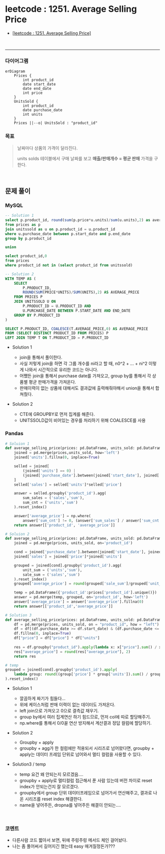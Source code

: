 # leetcode : 1251. Average Selling Price
* [[leetcode : 1251. Average Selling Price]](https://leetcode.com/problems/average-selling-price/description/)
<br>

---

### **다이어그램**
```mermaid
erDiagram
    Prices {
        int product_id
        date start_date
        date end_date
        int price
    }
    UnitsSold {
        int product_id
        date purchase_date
        int units
    }
    Prices ||--o| UnitsSold : "product_id"

```

### **목표**
> 날짜마다 상품의 가격이 달라진다.
> 
> units solds 테이블에서 구매 날짜를 보고 **매출/판매개수 = 평균 판매** 가격을 구한다.

<br>

## 문제 풀이

### **MySQL**
```SQL
-- Solution 1
select p.product_id, round(sum(p.price*u.units)/sum(u.units),2) as average_price
from prices as p
join unitssold as u on p.product_id = u.product_id
where u.purchase_date between p.start_date and p.end_date
group by p.product_id

union

select product_id,0
from prices
where product_id not in (select product_id from unitssold)

-- Solution 2
WITH TEMP AS (
    SELECT
        P.PRODUCT_ID,
        ROUND(SUM(PRICE*UNITS)/SUM(UNITS),2) AS AVERAGE_PRICE
    FROM PRICES P 
    JOIN UNITSSOLD U ON
        P.PRODUCT_ID = U.PRODUCT_ID AND
        U.PURCHASE_DATE BETWEEN P.START_DATE AND END_DATE
    GROUP BY P.PRODUCT_ID
)

SELECT P.PRODUCT_ID, COALESCE(T.AVERAGE_PRICE,0) AS AVERAGE_PRICE
FROM (SELECT DISTINCT PRODUCT_ID FROM PRICES) P
LEFT JOIN TEMP T ON T.PRODUCT_ID = P.PRODUCT_ID
```

* Solution 1
  * join을 통해서 풀이한다.
  * 사실 저렇게 join을 하면 각 그룹 개수를 ni라고 할 때, n0^2 + ... + ni^2 이렇게 나와서 시간적으로 유리한 코드는 아니다.
  * 어쨌든 join을 통해서 purchase date를 가져오고, group by를 통해서 각 상품별 평균 판매가격을 가져온다.
  * 판매이력이 없는 상품에 대해서도 결과값에 출력해줘야해서 union을 통해서 합쳐줬다.
    
* Solution 2
  * CTE에 GROUPBY로 먼저 집계를 해준다.
  * UNITSSOLD값이 비어있는 경우를 처리하기 위해 COALESCE를 사용


### **Pandas**
```python
# Soluion 1
def average_selling_price(prices: pd.DataFrame, units_sold: pd.DataFrame) -> pd.DataFrame:
    joined = pd.merge(prices,units_sold, how='left')
    joined['units'].fillna(0, inplace=True)

    selled = joined[
        (joined['units'] == 0) | 
        (joined['purchase_date'].between(joined['start_date'], joined['end_date']))
    ]
    selled['sales'] = selled['units']*selled['price']

    answer = selled.groupby('product_id').agg(
        sum_sales = ('sales','sum'),
        sum_cnt = ('units','sum')
    ).reset_index()

    answer['average_price'] = np.where(
        answer['sum_cnt'] != 0, (answer['sum_sales'] / answer['sum_cnt']).round(2), 0)
    return answer[['product_id', 'average_price']]

# Soluion 2
def average_selling_price(prices: pd.DataFrame, units_sold: pd.DataFrame) -> pd.DataFrame:
    joined = pd.merge(prices, units_sold, on='product_id')

    cond = joined['purchase_date'].between(joined['start_date'], joined['end_date'])
    joined['sales'] = joined['price']*joined['units']

    grouped = joined[cond].groupby('product_id').agg(
        unit_sum = ('units','sum'),
        sale_sum = ('sales','sum')
    ).reset_index()
    grouped['average_price'] = round(grouped['sale_sum']/grouped['unit_sum'],2)

    temp = pd.DataFrame({'product_id':prices['product_id'].unique()})
    answer = pd.merge(temp, grouped, on='product_id', how='left')
    answer['average_price'] = answer['average_price'].fillna(0)
    return answer[['product_id','average_price']]

# Solution 3
def average_selling_price(prices: pd.DataFrame, units_sold: pd.DataFrame) -> pd.DataFrame:
    df = pd.merge(prices, units_sold, on = "product_id", how = "left")
    df = df[(df.purchase_date >= df.start_date) & (df.purchase_date <= df.end_date) | df.purchase_date.isna()]
    df.fillna(0, inplace=True)
    df["price"] = df["price"] * df["units"]
    
    res = df.groupby("product_id").apply(lambda x: x["price"].sum() / x["units"].sum() if x["units"].sum() != 0 else 0).reset_index(name = "average_price")
    res["average_price"] = round(res["average_price"], 2)
    return res

# temp
grouped = joined[cond].groupby('product_id').apply(
    lambda group: round((group['price'] * group['units']).sum() / group['units'].sum(), 2)
).reset_index()
```

* Solution 1
  * 깔끔하게 짜기가 힘들다...
  * 위에 케이스처럼 판매 이력이 없는 데이터도 가져온다.
  * left join으로 가져오고 0으로 결측값 채우기.
  * group by에서 여러 집계연산 하기 힘드므로, 먼저 col에 따로 할당해주기.
  * np.where를 통해서 0/0꼴 연산 방지해서 계산결과 정답 컬럼에 할당하기.
  
* Solution 2
  * Groupby + apply
  * groupby + agg가 한 컬럼에만 적용되서 시리즈로 넘어왔다면, groupby + apply는 데이터 프레임 단위로 넘어와서 멀티 컬럼을 사용할 수 있다.

* Solution3 / temp
  * temp 요건 왜 안되는지 모르겠음....
  * groupby + apply로 멀티컬럼 접근해서 푼 사람 있는데 버전 차이로 reset index가 안되는건지 잘 모르겠다.
  * groupby에서 group 단위 데이터프레임으로 넘어가서 연산해주고, 결과로 나온 시리즈를 reset index 해결한다.
  * name을 넣어주든, dropna를 넣어주든 해결이 안되는....

<br>

### **코멘트**
* 다른사람 코드 짧아서 보면, 뒤에 주렁주렁 메서드 체인 걸어놨다.
* 나는 좀 풀어써서 길어지긴 했는데 easy 매겨질정돈가???
